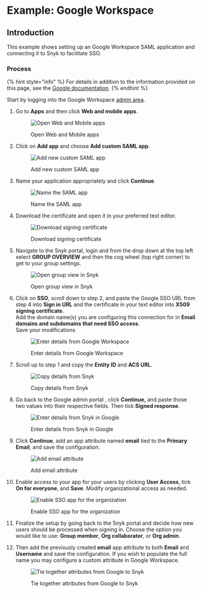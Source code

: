 # Example: Google Workspace

## Introduction

This example shows setting up an Google Workspace SAML application and connecting it to Snyk to facilitate SSO.

### Process

{% hint style="info" %}
For details in addition to the information provided on this page, see the [Google documentation](https://support.google.com/a/answer/6087519).
{% endhint %}

Start by logging into the Google Workspace [admin area](https://admin.google.com).

1.  Go to **Apps** and then click **Web and mobile apps**.

    <figure><img src="../../../.gitbook/assets/1 (1) (2) (1) (1) (1) (1) (1) (1) (1) (1) (1) (1) (1) (1) (1) (1) (1) (1) (1) (1) (1) (1) (1) (1) (1) (1) (1) (2).png" alt="Open Web and Mobile apps"><figcaption><p>Open Web and Mobile apps</p></figcaption></figure>
2.  Click on **Add app** and choose **Add custom SAML app**.

    <figure><img src="../../../.gitbook/assets/2.png" alt="Add new custom SAML app"><figcaption><p>Add new custom SAML app</p></figcaption></figure>
3.  Name your application appropriately and click **Continue**.

    <figure><img src="../../../.gitbook/assets/3 (4).png" alt="Name the SAML app"><figcaption><p>Name the SAML app</p></figcaption></figure>
4.  Download the certificate and open it in your preferred text editor.

    <figure><img src="../../../.gitbook/assets/4 (1) (1) (1) (1).png" alt="Download signing certificate"><figcaption><p>Download signing certificate</p></figcaption></figure>
5.  Navigate to the Snyk portal, login and from the drop down at the top left select **GROUP OVERVIEW** and then the cog wheel (top right corner) to get to your group settings.

    <figure><img src="../../../.gitbook/assets/1 (1) (1) (1) (1) (1) (1) (1) (1) (1) (1) (1) (1) (1) (1) (1) (1) (1) (1) (1) (1) (1) (1) (1) (1) (1) (1) (1) (1) (1) (1) (2) (3).png" alt="Open group view in Snyk"><figcaption><p>Open group view in Snyk</p></figcaption></figure>
6.  Click on **SSO**, scroll down to step 2, and paste the Google SSO URL from step 4 into **Sign in URL** and the certificate in your text editor into **X509 signing certificate**.\
    Add the domain name(s) you are configuring this connection for in **Email domains and subdomains that need SSO access**.\
    Save your modifications

    <figure><img src="../../../.gitbook/assets/6 (2) (1) (1) (1) (1) (1) (1) (1) (1) (1).png" alt="Enter details from Google Workspace"><figcaption><p>Enter details from Google Workspace</p></figcaption></figure>
7.  Scroll up to step 1 and copy the **Entity ID** and **ACS URL**.

    <figure><img src="../../../.gitbook/assets/7 (1).png" alt="Copy details from Snyk"><figcaption><p>Copy details from Snyk</p></figcaption></figure>
8.  Go back to the Google admin portal , click **Continue,** and paste those two values into their respective fields. Then tick **Signed response**.

    <figure><img src="../../../.gitbook/assets/8 (3).png" alt="Enter details from Snyk in Google"><figcaption><p>Enter details from Snyk in Google</p></figcaption></figure>
9.  Click **Continue**, add an app attribute named **email** tied to the **Primary Email**, and save the configuration.

    <figure><img src="../../../.gitbook/assets/9 (3) (1) (1) (1) (1) (1) (1).png" alt="Add email attribute"><figcaption><p>Add email attribute</p></figcaption></figure>
10. Enable access to your app for your users by clicking **User Access**, tick **On for everyone**, and **Save**. Modify organizational access as needed.

    <figure><img src="../../../.gitbook/assets/10 (1).png" alt="Enable SSO app for the organization"><figcaption><p>Enable SSO app for the organization</p></figcaption></figure>
11. Finalize the setup by going back to the Snyk portal and decide how new users should be processed when signing in. Choose the option you would like to use: **Group member**, **Org collaborator**, or **Org admin**.
12. Then add the previously created **email** app attribute to both **Email** and **Username** and save the configuration. If you wish to populate the full name you may configure a custom attribute in Google Workspace.

    <figure><img src="../../../.gitbook/assets/11.png" alt="Tie together attributes from Google to Snyk"><figcaption><p>Tie together attributes from Google to Snyk</p></figcaption></figure>
